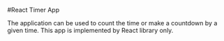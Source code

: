 #React Timer App

The application can be used to count the time or make a countdown by a given time. This app is implemented by React library only.
